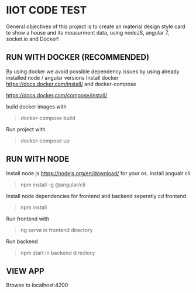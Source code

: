 # IIOT CODE TEST 
General objectives of this project is to create an material design style card to show a house and its measurment data, using nodeJS, angular 7, socket.io and Docker! 


## RUN WITH DOCKER (RECOMMENDED)
By using docker we avoid possible dependency issues by using already installed node / angular versions
Install docker 
https://docs.docker.com/install/
and docker-compose

https://docs.docker.com/compose/install/

build docker images with 
> docker-compose build

Run project with 
> docker-compose up


## RUN WITH NODE 
Install node js https://nodejs.org/en/download/ for your os.
Install angualr cli 
> npm install -g @angular/cli

Install node dependencies for frontend and backend seperatly 
cd frontend 
> npm install

Run frontend with  
> ng serve
in frontend directory 

Run backend 
> npm start
in backend directory


## VIEW APP
Browse to localhost:4200
